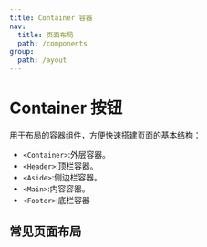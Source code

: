 ```yaml
---
title: Container 容器
nav:
  title: 页面布局
  path: /components
group:
  path: /ayout
---
```


# Container 按钮

用于布局的容器组件，方便快速搭建页面的基本结构：

- `<Container>`:外层容器。
- `<Header>`:顶栏容器。
- `<Aside>`:侧边栏容器。
- `<Main>`:内容容器。
- `<Footer>`:底栏容器 

## 常见页面布局

<code src="./demo/index1.tsx" />


<API></API>
